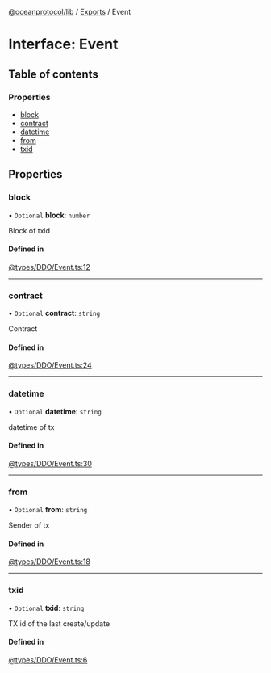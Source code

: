 [@oceanprotocol/lib](../README.md) / [Exports](../modules.md) / Event

# Interface: Event

## Table of contents

### Properties

- [block](Event.md#block)
- [contract](Event.md#contract)
- [datetime](Event.md#datetime)
- [from](Event.md#from)
- [txid](Event.md#txid)

## Properties

### block

• `Optional` **block**: `number`

Block of txid

#### Defined in

[@types/DDO/Event.ts:12](https://github.com/oceanprotocol/ocean.js/blob/fbcd13ac/src/@types/DDO/Event.ts#L12)

___

### contract

• `Optional` **contract**: `string`

Contract

#### Defined in

[@types/DDO/Event.ts:24](https://github.com/oceanprotocol/ocean.js/blob/fbcd13ac/src/@types/DDO/Event.ts#L24)

___

### datetime

• `Optional` **datetime**: `string`

datetime of tx

#### Defined in

[@types/DDO/Event.ts:30](https://github.com/oceanprotocol/ocean.js/blob/fbcd13ac/src/@types/DDO/Event.ts#L30)

___

### from

• `Optional` **from**: `string`

Sender of tx

#### Defined in

[@types/DDO/Event.ts:18](https://github.com/oceanprotocol/ocean.js/blob/fbcd13ac/src/@types/DDO/Event.ts#L18)

___

### txid

• `Optional` **txid**: `string`

TX id of the last create/update

#### Defined in

[@types/DDO/Event.ts:6](https://github.com/oceanprotocol/ocean.js/blob/fbcd13ac/src/@types/DDO/Event.ts#L6)

